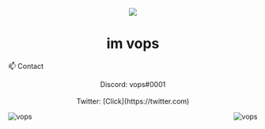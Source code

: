 <p align=center>
  <img src="https://avatars3.githubusercontent.com/u/55073114?s=200"/>
</p>
<h1 align=center>im vops</h1>

<h2r align=center>📫 Contact</h1>
  <p align=center>
    Discord: vops#0001
    </br>
    </br>
    Twitter: [Click](https://twitter.com)
  </p>

<p><img align="left" src="https://github-readme-stats.vercel.app/api?username=ItsVops&show_icons=true&text_color=ED39DC&bg_color=181818&title_color=3EDAFF&icon_color=ffffff" alt="vops" /></p>

<p></p>

<img align="right" src="https://github-readme-stats.vercel.app/api/top-langs/?username=ItsVops&show_icons=true&text_color=ED39DC&bg_color=181818&title_color=3EDAFF&icon_color=ffffff" alt="vops" />
